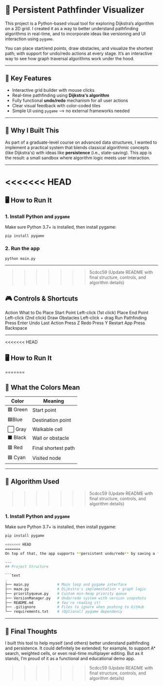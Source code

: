  
# 🧭 Persistent Pathfinder Visualizer

This project is a Python-based visual tool for exploring Dijkstra’s algorithm on a 2D grid. I created it as a way to better understand pathfinding algorithms in real-time, and to incorporate ideas like versioning and UI interaction using `pygame`.

You can place start/end points, draw obstacles, and visualize the shortest path; with support for undo/redo actions at every stage. It’s an interactive way to see how graph traversal algorithms work under the hood.

---

## 🚀 Key Features

- Interactive grid builder with mouse clicks
- Real-time pathfinding using **Dijkstra's algorithm**
- Fully functional **undo/redo** mechanism for all user actions
- Clear visual feedback with color-coded tiles
- Simple UI using `pygame` —> no external frameworks needed

---

## 🧠 Why I Built This

As part of a graduate-level course on advanced data structures, I wanted to implement a practical system that blends classical algorithmic concepts (like Dijkstra's) with ideas like **persistence** (i.e., state-saving). This app is the result: a small sandbox where algorithm logic meets user interaction.

---

<<<<<<< HEAD
=======
## 🖥️ How to Run It

### 1. Install Python and `pygame`

Make sure Python 3.7+ is installed, then install pygame:

```bash
pip install pygame
```

### 2. Run the app

```bash
python main.py
```

---

>>>>>>> 5cdcc59 (Update README with final structure, controls, and algorithm details)
## 🎮 Controls & Shortcuts

Action	What to Do
Place Start Point	Left-click (1st click)
Place End Point	Left-click (2nd click)
Draw Obstacles	Left-click + drag
Run Pathfinding	Press Enter
Undo Last Action	Press Z
Redo	Press Y
Restart App	Press Backspace

---

<<<<<<< HEAD
## 🖥️ How to Run It
=======
## 🎨 What the Colors Mean

| Color      | Meaning            |
|------------|--------------------|
|🟩 Green   | Start point        |
|🟦Blue     | Destination point  |
|⬜ Gray    | Walkable cell      |
|⬛  Black  | Wall or obstacle   |
|🟥 Red     | Final shortest path|
|🟦 Cyan    | Visited node       |

---

## 🧠 Algorithm Used
>>>>>>> 5cdcc59 (Update README with final structure, controls, and algorithm details)

### 1. Install Python and `pygame`
Make sure Python 3.7+ is installed, then install pygame:

```bash
pip install pygame

<<<<<<< HEAD
=======
On top of that, the app supports **persistent undo/redo** by saving a full snapshot of the grid after every meaningful change (start, destination, obstacle, or path). This is implemented in the `VersionManager.py` class.

---
## Project Structure

```text
.
├── main.py             # Main loop and pygame interface
├── maze.py             # Dijkstra's implementation + graph logic
├── priorityqueue.py    # Custom min-heap priority queue
├── VersionManager.py   # Undo/redo system with version snapshots
├── README.md           # You're reading it!
├── .gitignore          # Files to ignore when pushing to GitHub
└── requirements.txt    # (Optional) pygame dependency
```

---

 ## 💬 Final Thoughts

 I built this tool to help myself (and others) better understand pathfinding and persistence. It could definitely be extended; for example, to support A* search, weighted cells, or even real-time multiplayer editing. But as it stands, I’m proud of it as a functional and educational demo app.
>>>>>>> 5cdcc59 (Update README with final structure, controls, and algorithm details)
